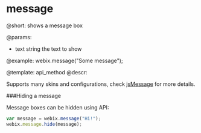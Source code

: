 message
=============


@short: shows a message box
	

@params:
- text	string	the text to show

@example:
webix.message("Some message");

@template:	api_method
@descr:

Supports many skins and configurations, check [jsMessage](https://github.com/dhtmlx/message) for more details.

###Hiding a message

Message boxes can be hidden using API:

~~~js
var message = webix.message("Hi!");
webix.message.hide(message);
~~~